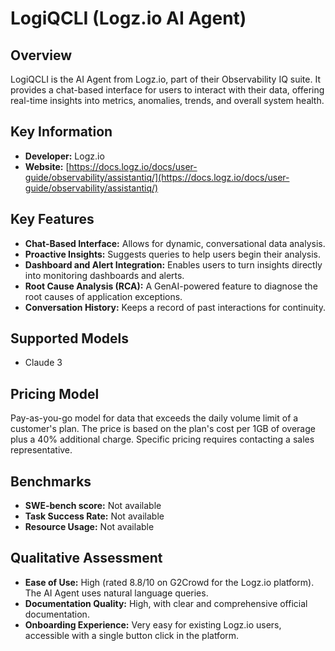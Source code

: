 # LogiQCLI (Logz.io AI Agent)

## Overview

LogiQCLI is the AI Agent from Logz.io, part of their Observability IQ suite. It provides a chat-based interface for users to interact with their data, offering real-time insights into metrics, anomalies, trends, and overall system health.

## Key Information

- **Developer:** Logz.io
- **Website:** [https://docs.logz.io/docs/user-guide/observability/assistantiq/](https://docs.logz.io/docs/user-guide/observability/assistantiq/)

## Key Features

*   **Chat-Based Interface:** Allows for dynamic, conversational data analysis.
*   **Proactive Insights:** Suggests queries to help users begin their analysis.
*   **Dashboard and Alert Integration:** Enables users to turn insights directly into monitoring dashboards and alerts.
*   **Root Cause Analysis (RCA):** A GenAI-powered feature to diagnose the root causes of application exceptions.
*   **Conversation History:** Keeps a record of past interactions for continuity.

## Supported Models

*   Claude 3

## Pricing Model

Pay-as-you-go model for data that exceeds the daily volume limit of a customer's plan. The price is based on the plan's cost per 1GB of overage plus a 40% additional charge. Specific pricing requires contacting a sales representative.

## Benchmarks

- **SWE-bench score:** Not available
- **Task Success Rate:** Not available
- **Resource Usage:** Not available

## Qualitative Assessment

- **Ease of Use:** High (rated 8.8/10 on G2Crowd for the Logz.io platform). The AI Agent uses natural language queries.
- **Documentation Quality:** High, with clear and comprehensive official documentation.
- **Onboarding Experience:** Very easy for existing Logz.io users, accessible with a single button click in the platform.
